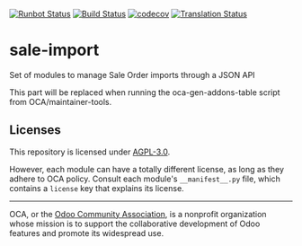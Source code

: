 [![Runbot Status](https://runbot.odoo-community.org/runbot/badge/flat//12.0.svg)](https://runbot.odoo-community.org/runbot/repo/github-com-oca-sale-import-)
[![Build Status](https://travis-ci.com/OCA/sale-import.svg?branch=12.0)](https://travis-ci.com/OCA/sale-import)
[![codecov](https://codecov.io/gh/OCA/sale-import/branch/12.0/graph/badge.svg)](https://codecov.io/gh/OCA/sale-import)
[![Translation Status](https://translation.odoo-community.org/widgets/sale-import-12-0/-/svg-badge.svg)](https://translation.odoo-community.org/engage/sale-import-13-0/?utm_source=widget)

<!-- /!\ do not modify above this line -->

# sale-import

Set of modules to manage Sale Order imports through a JSON API

<!-- /!\ do not modify below this line -->

<!-- prettier-ignore-start -->

[//]: # (addons)

This part will be replaced when running the oca-gen-addons-table script from OCA/maintainer-tools.

[//]: # (end addons)

<!-- prettier-ignore-end -->

## Licenses

This repository is licensed under [AGPL-3.0](LICENSE).

However, each module can have a totally different license, as long as they adhere to OCA
policy. Consult each module's `__manifest__.py` file, which contains a `license` key
that explains its license.

----

OCA, or the [Odoo Community Association](http://odoo-community.org/), is a nonprofit
organization whose mission is to support the collaborative development of Odoo features
and promote its widespread use.
